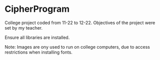 # CipherProgram
College project coded from 11-22 to 12-22.
Objectives of the project were set by my teacher.

Ensure all libraries are installed.

Note: Images are ony used to run on college computers, due to access restrictions when installing fonts. 

